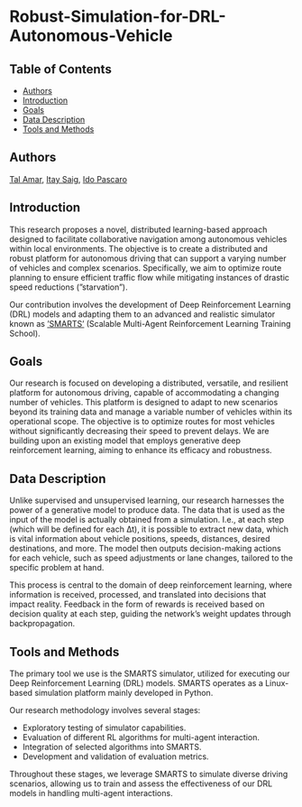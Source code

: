 # Robust-Simulation-for-DRL-Autonomous-Vehicle

## Table of Contents  
  * [Authors](#authors)
  * [Introduction](#introduction)
  * [Goals](#goals)
  * [Data Description](#data-description)
  * [Tools and Methods](#tools-and-methods)

## Authors
[Tal Amar](https://github.com/Tal-Amar), [Itay Saig](https://github.com/Itay-Saig), [Ido Pascaro](https://github.com/idopasc)

## Introduction
This research proposes a novel, distributed learning-based approach designed to facilitate collaborative navigation among autonomous vehicles within local environments. The objective is to create a
distributed and robust platform for autonomous driving that can support a varying number of vehicles and complex scenarios. Specifically, we aim to optimize route planning to ensure efficient traffic flow while mitigating instances of drastic speed reductions (”starvation”).

Our contribution involves the development of Deep Reinforcement Learning (DRL) models and adapting them to an advanced and realistic simulator known as [’SMARTS’](https://arxiv.org/abs/2010.09776) (Scalable Multi-Agent Reinforcement Learning Training School).

## Goals
Our research is focused on developing a distributed, versatile, and resilient platform for autonomous driving, capable of accommodating a changing number of vehicles. This platform is designed to adapt to new scenarios beyond its training data and manage a variable number of vehicles within its operational scope. The objective is to optimize routes for most vehicles without significantly decreasing their speed to prevent delays. We are building upon an existing model that employs generative deep reinforcement learning, aiming to enhance its efficacy and robustness.

## Data Description
Unlike supervised and unsupervised learning, our research harnesses the power of a generative model to produce data. The data that is used as the input of the model is actually obtained from a simulation. I.e., at each step (which will be defined for each ∆t), it is possible to extract new data, which is vital information about vehicle positions, speeds, distances, desired destinations, and more. The model then outputs decision-making actions for each vehicle, such as speed adjustments or lane changes, tailored to the specific problem at hand.

This process is central to the domain of deep reinforcement learning, where information is received, processed, and translated into decisions that impact reality. Feedback in the form of rewards is received based on decision quality at each step, guiding the network’s weight updates through backpropagation.

## Tools and Methods
The primary tool we use is the SMARTS simulator, utilized for executing our Deep Reinforcement Learning (DRL) models. SMARTS operates as a Linux-based simulation platform mainly developed
in Python.

Our research methodology involves several stages:
-	Exploratory testing of simulator capabilities.
-	Evaluation of different RL algorithms for multi-agent interaction.
-	Integration of selected algorithms into SMARTS.
-	Development and validation of evaluation metrics.

Throughout these stages, we leverage SMARTS to simulate diverse driving scenarios, allowing us to train and assess the effectiveness of our DRL models in handling multi-agent interactions.

